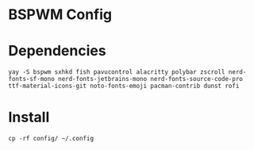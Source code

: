 # BSPWM Config

# Dependencies
```yay -S bspwm sxhkd fish pavucontrol alacritty polybar zscroll nerd-fonts-sf-mono nerd-fonts-jetbrains-mono nerd-fonts-source-code-pro ttf-material-icons-git noto-fonts-emoji pacman-contrib dunst rofi```

# Install
```cp -rf config/ ~/.config```
